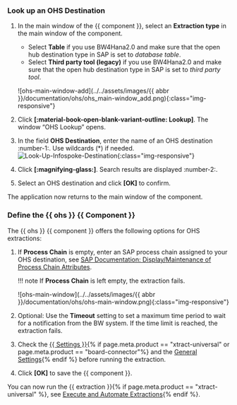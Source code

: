 
### Look up an OHS Destination

1. In the main window of the {{ component }}, select an **Extraction type** in the main window of the component.
	- Select **Table** if you use BW4Hana2.0 and make sure that the open hub destination type in SAP is set to *database table*.
	- Select **Third party tool (legacy)** if you use BW4Hana2.0 and make sure that the open hub destination type in SAP is set to *third party tool*.
	
	![ohs-main-window-add](../../assets/images/{{ abbr }}/documentation/ohs/ohs_main-window_add.png){:class="img-responsive"}
2. Click **[:material-book-open-blank-variant-outline: Lookup]**. The window “OHS Lookup” opens.<br>
3. In the field **OHS Destination**, enter the name of an OHS destination :number-1:. Use wildcards (*) if needed.<br>
![Look-Up-Infospoke-Destination](../../assets/images/documentation/components/ohs/ohs_look-up.png){:class="img-responsive"}
4. Click **[:magnifying-glass:]**. Search results are displayed :number-2:.
5. Select an OHS destination and click **[OK]** to confirm.

The application now returns to the main window of the component.

### Define the {{ ohs }}  {{ Component }}

The {{ ohs }} {{ component }} offers the following options for OHS extractions:

1. If **Process Chain** is empty, enter an SAP process chain assigned to your OHS destination, see [SAP Documentation: Display/Maintenance of Process Chain Attributes](https://help.sap.com/docs/SAP_NETWEAVER_701/6da591e86c4b1014b43de329b9ffb859/4a2cf30c6ed91c62e10000000a42189c.html?locale=en-US).

	!!! note
		If **Process Chain** is left empty, the extraction fails.
		
	![ohs-main-window](../../assets/images/{{ abbr }}/documentation/ohs/ohs-main-window.png){:class="img-responsive"}
2. Optional: Use the **Timeout** setting to set a maximum time period to wait for a notification from the BW system. 
If the time limit is reached, the extraction fails.
7. Check the [{{ Settings }}](settings.md){% if page.meta.product == "xtract-universal" or page.meta.product == "board-connector"%} and the [General Settings](general-settings.md){% endif %} before running the extraction.
8. Click **[OK]** to save the {{ component }}.

You can now run the {{ extraction }}{% if page.meta.product == "xtract-universal" %}, see [Execute and Automate Extractions](../execute-and-automate/index.md){% endif %}.

